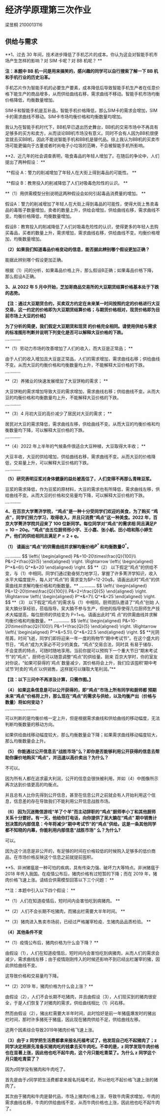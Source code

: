 # 经济学原理第三次作业

梁昱桐 2100013116

## 供给与需求

**1、过去 30 年间，技术进步降低了手机芯片的成本。你认为这会对智能手机市场产生怎样的影响？对 SIM 卡呢？对 BB 机呢？ **

**注：本题中 BB 机一问是用来搞笑的，感兴趣的同学可以自行搜索了解一下 BB 机和手机行业的历史沿革。**

手机芯片作为智能手机的必要生产要素，成本降低后导致智能手机生产者在任意价格下能生产的商品增多，从而供给曲线右移，需求曲线不移动。智能手机市场均衡价格降低，均衡数量增加。

SIM卡和智能手机是互补品，智能手机价格降低，那么SIM卡的需求会增加，SIM卡的需求曲线不移动。SIM卡市场均衡价格和均衡数量均增加。

我认为在智能手机时代下，BB机早已退出历史舞台，BB机的交易市场中不再具有足够多的买方和卖方，从而谈论BB机市场没有意义。同时不会有人因为BB机很便宜就去买BB机，因此不能说智能手机和BB机是替代品。综上我认为BB机的买卖市场可能更偏向于古董或者时尚电子小垃圾的范畴，不会被智能手机所影响。



**2、近几年的社会调查表明，吸食毒品的年轻人增加了。在随后的争论中，人们提出了两种假设： **

​	**假设 A：警力的削减增加了年轻人在大街上得到毒品的可能性。 **

​	**假设 B：教育投入的削减降低了人们对吸毒危险性的认识。 **

**（1）用供需模型分别说明这两种假设会如何引起毒品消费量的增加。 **

假设A：警力的削减增加了年轻人在大街上得到毒品的可能性，使得大街上售卖毒品的毒贩子数量增加，卖者的数量上升，供给会增加，供给曲线右移，需求曲线不变。均衡价格降低，均衡数量增加。

假设B：教育投入的削减降低了人们对吸毒危险性的认识，使得更多的年轻人去购买毒品，买者的数量上升，需求增加，需求曲线右移，供给曲线不变。均衡价格增加，均衡数量增加。

**（2）如果我们知道毒品价格变动的信息，能否据此辨别哪个假设更加正确？**

能据此辨别哪个假设更加正确。

根据（1）问的分析，如果毒品价格上升，那么假设B正确；如果毒品价格下降，那么假设A正确。



**3、从 2022 年 5 月中开始，芝加哥商品交易所的大豆期货结算价格基本处于下跌 的态势。**

**【注：通过大豆期货合约，买卖双方约定在未来某一时间按照约定的价格进行大豆交易，这一约定的价格即为大豆期货结算价格；与期货价格相对，现货价格即为目前市场上大豆的价格】**

**为了分析的简便，我们假定大豆期货和现货 的价格完全相同。请使用供给与需求的标准图形判断并说明下列变化是否可以解释大豆价格的下跌。**

<img src="image-20220923133258957.png" alt="image-20220923133258957" style="zoom:25%;" />

**（1）劳动力市场的改善增加了人们的收入，而大豆是正常品； **

由于人们的收入增加且大豆是正常品，人们的需求增加，需求曲线右移；供给曲线不变。从而大豆的均衡价格和均衡数量均上升，不能解释大豆价格的下跌。

<img src="image-20220923162714150.png" alt="image-20220923162714150" style="zoom:25%;" />

**（2）养猪业的快速发展增加了大豆饼粕的需求； **

大豆饼粕的需求增加导致大豆的需求增加，需求曲线右移；供给曲线不变。从而大豆的均衡价格和均衡数量均上升，不能解释大豆价格的下跌。

<img src="image-20220923162742372.png" alt="image-20220923162742372" style="zoom:25%;" />

**（3）4 月初大豆的高价减少了居民对大豆的需求； **

居民对大豆的需求降低，需求曲线左移，供给曲线不变。从而大豆的均衡价格和均衡数量均下降，可以解释大豆价格的下跌。

<img src="image-20220923162835671.png" alt="image-20220923162835671" style="zoom:25%;" />

**（4）2022 年上半年的气候条件很适合大豆种植，大豆取得大丰收； **

大豆丰收，大豆的供给增加，供给曲线右移，需求曲线不变。从而大豆的价格降低，交易量上升，可以解释大豆价格的下跌。

<img src="image-20220923162847003.png" alt="image-20220923162847003" style="zoom:25%;" />

**（5）研究表明豆浆对身体健康的益处被高估了，人们变得不再那么青睐豆浆。**

豆浆的需求降低，作为豆浆的原材料，大豆的需求也有所降低，需求曲线左移，供给曲线不变。从而大豆的价格和交易量均下降，可以解释大豆价格的下跌。

<img src="image-20220923162903505.png" alt="image-20220923162903505" style="zoom:25%;" />



**4、在百京大学菁济学院，“鸡点”是一种十分受同学们欢迎的美食，为了购买 “鸡点”，同学们努力学习，取得收入，并且只消费“鸡点”这一种美食。2022 年，百京大学菁济学院共迎来了 100 位新同学。每位同学对“鸡点”的需求相 同且满足$P=10-20q$。“鸡点”由五位厨师邢小宇、王小嘉、张小航、田小晗和陈小婷生产，他们的供给相同且满足 $P=2+q$。** 

**（1） 请画出“鸡点”的供需曲线并求解均衡价格$P^*$ 和均衡数量$Q^*$。** 

<img src="image-20220923164145995.png" alt="image-20220923164145995" style="zoom:25%;" />
$$
\left\{
\begin{aligned}
P&=10-20\times\frac{Q}{100}\\
P&=2+\frac{Q}{5}
\end{aligned}
\right.
\Rightarrow
\left\{
\begin{aligned}
P^*&=6\\
Q^*&=20
\end{aligned}
\right.
$$
**（2） 以下假定“鸡点”的供给不变，与（1）中相同。同学们通过勤奋努力地学习，掌握了许多菁济学知识，收入水平大幅度提升，每人对“鸡点”的 需求变为$P=12-20q$。请画出此时“鸡点”的供需曲线并求解均衡价格和均衡数量。**

<img src="image-20220923165428330.png" alt="image-20220923165428330" style="zoom:25%;" />
$$
\left\{
\begin{aligned}
P&=12-20\times\frac{Q}{100}\\
P&=2+\frac{Q}{5}
\end{aligned}
\right.
\Rightarrow
\left\{
\begin{aligned}
P^*&=7\\
Q^*&=25
\end{aligned}
\right.
$$
**（3） 以下假定“鸡点”的需求与（1）中相同。厨师团队邀请了“鸡点”创始 人吴大腩分享经验，莅临指导。吴大腩不参与生产，但他的指导使得几位厨师生产技术大幅提高，每位厨师的供给变为 P=1+q。请画出此时“鸡 点”的供需曲线并求解均衡价格和均衡数量。** 

<img src="image-20220923165559490.png" alt="image-20220923165559490" style="zoom:25%;" />
$$
\left\{
\begin{aligned}
P&=10-20\times\frac{Q}{100}\\
P&=1+\frac{Q}{5}
\end{aligned}
\right.
\Rightarrow
\left\{
\begin{aligned}
P^*&=5.5\\
Q^*&=22.5
\end{aligned}
\right.
$$
**光阴荏苒，时间飞逝，同学们即将迎来一年一度的购物节“期中考试节”。在这个盛大的节日，“鸡点”成为大家必不可少的美食。“鸡点”交易合法，同时具 有易于储存、不会变质的特点，可随时随地享用。当前你就可以预购下一个重大节日“期末考试节”的“鸡点”，厨师也可以随意调整“鸡点”的供给量。刚来 百京大学时，你的室友对你说，“如果可获得的`鸡点`数量减少，其价格将会上升，我们应该囤积‘期中考试节’时卖的‘鸡点’以供销售，这样就可以赚取大笔利润。”**

**【注：以下三问中不再涉及计算，只需作图。】** 

**（4） 如果这条信息是可以公开获得的，即“鸡点”市场上所有同学和厨师都 预期未来“鸡点”价格将上升，那么现在“鸡点”的需求与供给，以及均衡产出（价格与数量）将如何变动？** 

<img src="image-20220923173946059.png" alt="image-20220923173946059" style="zoom:25%;" /><img src="image-20220923173339835.png" alt="image-20220923173339835" style="zoom:25%;" />

可以判断的是均衡价格一定上升，但是根据需求曲线和供给曲线的移动幅度，无法判断均衡数量的移动方向。

如果供给曲线移动幅度较大，那么均衡数量会下降；如果需求曲线移动幅度较大，那么均衡数量会上升。

**（5） 你能通过公开信息去“战胜市场”么？即你是否能够利用公开获得的信息去帮助你廉价地购买“鸡点”，并迅速以高价卖出？为什么？** 

不可以。

因为所有人都在追求最大利润，公开的信息会很快被利用，并如（4）中图像所示再次达到价值更高的均衡点。

并且总有人比你先得到公开信息，甚至在信息公开之前就会有人开始利用这个信息，信息差的存在导致我们不能利用公开信息战胜市场。

**（6） 因为沉迷微信游戏“羊了个羊”而主动辞职的“鸡点”厨师李小丁和其他厨师关系十分要好。有一天，他给你打电话，向你提供了吴大腩在“鸡点” 期中销售计划决策的内部信息：今年将减少“期中考试节”的“鸡点”供给。这是一条其他同学都不知晓的内幕，你能利用内部信息“战胜市场” 么？为什么?**

可以。

因为这个消息是非公开的，有足够的时间在价格较低的时候购入足够多的低价商品，在市场价格反映这个信息之前就提前囤积。

**5、非洲猪瘟是一种可怕的疾病，具有传染力强、破坏力大等特点。非洲猪瘟于 2018 年传入我国。在疫情公布后，猪肉价格有过短暂的下降；而在 2019 年，猪肉价格飞速上涨。请结合供需模型回答以下三个问题： **

**注：本题中引入以下四个假设： **

**（1）人们在知道疫情后，短时间内会害怕吃到病猪肉。 **

**（2）人们不会长期不吃猪肉，而猪出栏需要大半年时间。 **

**（3）猪肉进入售卖市场前，已经过严格屠宰检疫、生猪肉品品质检验。 **

**（4）其他条件不变**



**（1）疫情公布后，猪肉价格为什么会下降？ **

由假设（1），人们在知道疫情后，短时间内会害怕吃到病猪肉，从而人们的需求会减少，需求曲线左移；由于疫情刚刚传入的时候还影响不到已经出栏屠宰的猪，因此供给曲线不变。

这导致价格和交易量均下降。

**（2）2019 年，猪肉价格为什么会上涨？ **

由假设（2），人们不会长期不吃猪肉，并且由假设（3），人们现买到的猪肉很安全，于是人们恢复了对猪肉的需求，供给曲线相比（1）问右移。

然而由假设（2），猪出栏需要大半年时间，此时恰好是前一年猪瘟爆发时的猪出栏时间，那时许多猪死于猪瘟，因此现在猪肉供给不足，供给曲线左移。

这两个因素综合导致2019年猪肉价格飞速上涨。

**（3）由于 z 同学把生活费都拿来报名托福考试了，他发现自己吃不起猪肉了；z 同学决定把原先准备买猪肉吃的钱拿去买牛肉吃。不幸的是，z 同学发现牛肉价格也在显著上涨，因此他也吃不起牛肉，这个月只能吃青菜了。为什么 z 同学这个月只能吃青菜了？**

因为$z$同学没有猪肉和牛肉吃了。

首先是由于$z$同学把生活费都拿来报名托福考试，所以他吃不起价格飞速上涨的猪肉了。

其次由于猪肉和牛肉是替代品，市场上猪肉价格上涨，导致牛肉需求增加，牛肉的需求曲线右移，牛肉的供给曲线不变，从而牛肉价格也上涨，因此他也吃不起牛肉了。
